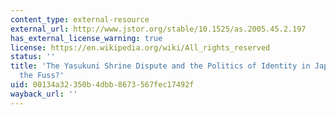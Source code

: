 ```yaml
---
content_type: external-resource
external_url: http://www.jstor.org/stable/10.1525/as.2005.45.2.197
has_external_license_warning: true
license: https://en.wikipedia.org/wiki/All_rights_reserved
status: ''
title: 'The Yasukuni Shrine Dispute and the Politics of Identity in Japan: Why All
  the Fuss?'
uid: 00134a32-350b-4dbb-8673-567fec17492f
wayback_url: ''
---
```

